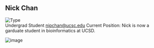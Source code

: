 ## Nick Chan

![Type](https://img.shields.io/badge/FileType-.ipynb-orange)  
  Undergrad Student
  nipchan@ucsc.edu
Current Position: Nick is now a garduate student in bioinformatics at UCSD. 

![image](https://user-images.githubusercontent.com/10063921/134780556-3dd77f89-8974-4256-9c20-f7d50d7dfa94.png)


